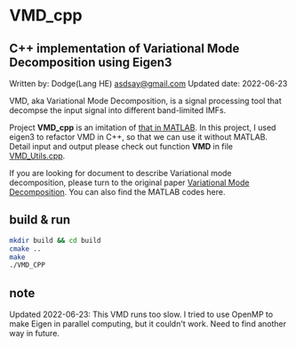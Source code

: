 # VMD_cpp
## C++ implementation of Variational Mode Decomposition using Eigen3
Written by: Dodge(Lang HE) asdsay@gmail.com
Updated date: 2022-06-23

VMD, aka Variational Mode Decomposition, is a signal processing tool that decompse the input signal into different band-limited IMFs. 

Project **VMD_cpp**  is an imitation of [that in MATLAB](https://ww2.mathworks.cn/help/wavelet/ref/vmd.html). In this project, I used eigen3 to refactor VMD in C++, so that we can use it without MATLAB. 
Detail input and output please check out function **VMD** in file [VMD_Utils.cpp](https://github.com/DodgeHo/VMD_cpp/blob/master/VMD_Utils.cpp).

If you are looking for document to describe Variational mode decomposition, please turn to the original paper [Variational Mode Decomposition](https://ieeexplore.ieee.org/document/6655981). You can also find the MATLAB codes here.


## build & run
```bash
mkdir build && cd build
cmake ..
make
./VMD_CPP
```
## note
Updated 2022-06-23: This VMD runs too slow. I tried to use OpenMP to make Eigen in parallel computing, but it couldn't work. Need to find another way in future.
